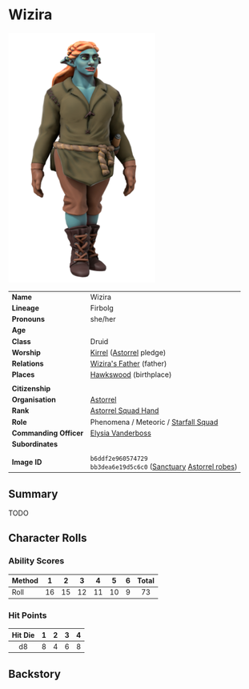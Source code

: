 # Wizira

<img src="https://raw.githubusercontent.com/jesskelsall/astarus-images/main/characters/portraits/b6ddf2e960574729.png" height="500" />

|||
| --- | --- |
| **Name** | Wizira | character.3
| **Lineage** | Firbolg |
| **Pronouns** | she/her |
| **Age** | |
| **Class** | Druid |
| **Worship** | [Kirrel](../gods/deities/kirrel.md) ([Astorrel](../organisations/astorrel/astorrel.md) pledge) |
| **Relations** | [Wizira's Father](wiziras-father.md) (father) |
| **Places** | [Hawkswood](../places/forests/hawkswood.md) (birthplace) |
|||
| **Citizenship** | |
| **Organisation** | [Astorrel](../organisations/astorrel/astorrel.md) |
| **Rank** | [Astorrel Squad Hand](../organisations/astorrel/ranks/astorrel-squad-hand.md) |
| **Role** | Phenomena / Meteoric / [Starfall Squad](../organisations/astorrel/squads/starfall-squad.md) |
| **Commanding Officer** | [Elysia Vanderboss](elysia-vanderboss.md) |
| **Subordinates** | |
|||
| **Image ID** | `b6ddf2e960574729`<br>`bb3dea6e19d5c6c0` ([Sanctuary](../organisations/astorrel/sanctuary.md) [Astorrel robes](../organisations/astorrel/uniforms/astorrel-robes.md)) |

## Summary

TODO

## Character Rolls

### Ability Scores

| Method | 1 | 2 | 3 | 4 | 5 | 6 | Total |
| --- |:---:|:---:|:---:|:---:|:---:|:---:|:---:|
| Roll | 16 | 15 | 12 | 11 | 10 | 9 | 73 |

### Hit Points

| Hit Die | 1 | 2 | 3 | 4 |
|:---:|:---:|:---:|:---:|:---:|
| d8 | 8 | 4 | 6 | 8 |

## Backstory

